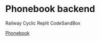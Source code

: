 # Phonebook backend

Railway
Cyclic
Replit
CodeSandBox


[Phonebook](https://phonebook-nodejs.fly.dev/)
